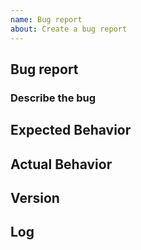 ```yaml
---
name: Bug report
about: Create a bug report
---
```


<!-- See https://www.musicpd.org/help/ -->
## Bug report
### Describe the bug


## Expected Behavior


## Actual Behavior


## Version
<!-- Paste the output of "mpd --version" here -->


## Log
<!-- Paste relevant portions of the log file here (--verbose) -->
